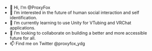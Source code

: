- 👋 Hi, I’m @ProxyFox
- 👀 I’m interested in the future of human social interaction and self identification.
- 🌱 I’m currently learning to use Unity for VTubing and VRChat applications.
- 💞️ I’m looking to collaborate on building a better and more accessible future for all.
- 📫 Find me on Twitter @proxyfox_ydg

<!---
ProxyFox/ProxyFox is a ✨ special ✨ repository because its `README.md` (this file) appears on your GitHub profile.
You can click the Preview link to take a look at your changes.
--->
